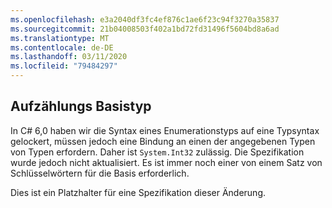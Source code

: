 ```yaml
---
ms.openlocfilehash: e3a2040df3fc4ef876c1ae6f23c94f3270a35837
ms.sourcegitcommit: 21b04008503f402a1bd72fd31496f5604bd8a6ad
ms.translationtype: MT
ms.contentlocale: de-DE
ms.lasthandoff: 03/11/2020
ms.locfileid: "79484297"
---
```

## <a name="enum-base-type"></a>Aufzählungs Basistyp

In C# 6,0 haben wir die Syntax eines Enumerationstyps auf eine Typsyntax gelockert, müssen jedoch eine Bindung an einen der angegebenen Typen von Typen erfordern. Daher ist `System.Int32` zulässig. Die Spezifikation wurde jedoch nicht aktualisiert. Es ist immer noch einer von einem Satz von Schlüsselwörtern für die Basis erforderlich.

Dies ist ein Platzhalter für eine Spezifikation dieser Änderung.
